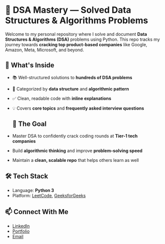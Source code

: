 # 🧠 DSA Mastery — Solved Data Structures & Algorithms Problems

Welcome to my personal repository where I solve and document **Data Structures & Algorithms (DSA)** problems using Python. This repo tracks my journey towards **cracking top product-based companies** like Google, Amazon, Meta, Microsoft, and beyond.

## 🚀 What's Inside

- 📚 Well-structured solutions to **hundreds of DSA problems**
- 🧩 Categorized by **data structure** and **algorithmic pattern**
- ✅ Clean, readable code with **inline explanations**
- 💡 Covers **core topics** and **frequently asked interview questions**

  ## 🎯 The Goal

- Master DSA to confidently crack coding rounds at **Tier-1 tech companies**
- Build **algorithmic thinking** and improve **problem-solving speed**
- Maintain a **clean, scalable repo** that helps others learn as well

## 🛠 Tech Stack

- Language: **Python 3**
- Platform: [LeetCode](https://leetcode.com/u/murali317/), [GeeksforGeeks](https://www.geeksforgeeks.org/user/muralivicky317/)

## 📫 Connect With Me

- [LinkedIn](https://www.linkedin.com/in/murali317/)
- [Portfolio](https://krissh-portfolio.netlify.app/)
- [Email](mailto:muralidevarakonda317@gmail.com)
